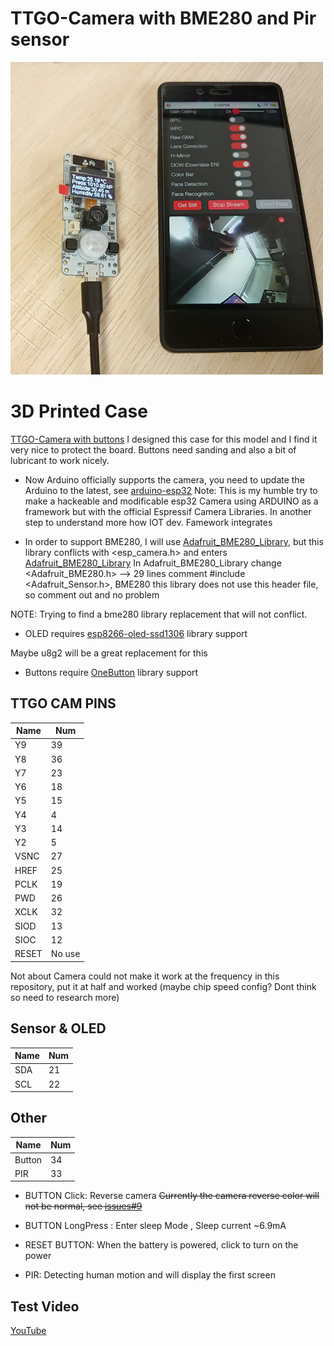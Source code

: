 TTGO-Camera with BME280 and Pir sensor
======================================

![pic](schematic/TTGO-T-camera-bme280.jpg)

3D Printed Case
===============

[TTGO-Camera with buttons](https://www.thingiverse.com/thing:3413796) I designed this case for this model and I find it very nice to protect the board. Buttons need sanding and also a bit of lubricant to work nicely.

- Now Arduino officially supports the camera, you need to update the Arduino to the latest, see [arduino-esp32](https://github.com/espressif/arduino-esp32/releases) 
Note: This is my humble try to make a hackeable and modificable esp32 Camera using ARDUINO as a framework but with the official Espressif Camera Libraries. In another step to understand more how IOT dev. Famework integrates
  
- In order to support BME280, I will use [Adafruit_BME280_Library](https://github.com/adafruit/Adafruit_BME280_Library), but this library conflicts with <esp_camera.h> and enters [Adafruit_BME280_Library](https://github.com/adafruit/Adafruit_BME280_Library) In Adafruit_BME280_Library change <Adafruit_BME280.h> --> 29 lines comment #include <Adafruit_Sensor.h>, BME280 this library does not use this header file, so comment out and no problem

NOTE: Trying to find a bme280 library replacement that will not conflict.

- OLED requires [esp8266-oled-ssd1306](https://github.com/ThingPulse/esp8266-oled-ssd1306) library support

Maybe u8g2 will be a great replacement for this
  
- Buttons require [OneButton](https://github.com/mathertel/OneButton) library support

## TTGO CAM PINS
| Name  | Num    |
| ----- | ------ |
| Y9    | 39     |
| Y8    | 36     |
| Y7    | 23     |
| Y6    | 18     |
| Y5    | 15     |
| Y4    | 4      |
| Y3    | 14     |
| Y2    | 5      |
| VSNC  | 27     |
| HREF  | 25     |
| PCLK  | 19     |
| PWD   | 26     |
| XCLK  | 32     |
| SIOD  | 13     |
| SIOC  | 12     |
| RESET | No use |

Not about Camera could not make it work at the frequency in this repository, put it at half and worked (maybe chip speed config? Dont think so need to research more)

## Sensor & OLED
| Name | Num |
| ---- | --- |
| SDA  | 21  |
| SCL  | 22  | Working perfectly

## Other
| Name   | Num |
| ------ | --- |
| Button | 34  |
| PIR    | 33  | Pir works out the box

* BUTTON Click: Reverse camera ~~Currently the camera reverse color will not be normal, see [issues#9](https://github.com/espressif/esp32-camera/issues/9)~~

* BUTTON LongPress : Enter sleep Mode , Sleep current ~6.9mA
  
* RESET BUTTON: When the battery is powered, click to turn on the power

* PIR: Detecting human motion and will display the first screen



## Test Video
[YouTube](https://www.youtube.com/watch?v=CibcsmurTbo)

